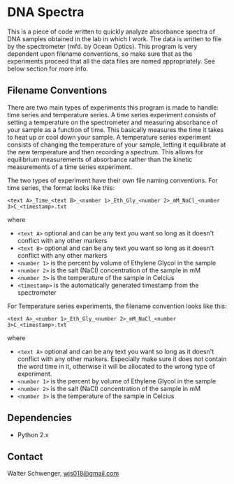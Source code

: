 # DNA Spectra

This is a piece of code written to quickly analyze absorbance spectra of DNA samples obtained in the lab in which I work. The data is written to file by the spectrometer (mfd. by Ocean Optics). This program is very dependent upon filename conventions, so make sure that as the experiments proceed that all the data files are named appropriately. See below section for more info.

## Filename Conventions

There are two main types of experiments this program is made to handle: time series and temperature series. A time series experiment consists of setting a temperature on the spectrometer and measuring absorbance of your sample as a function of time. This basically measures the time it takes to heat up or cool down your sample. A temperature series experiment consists of changing the temperature of your sample, letting it equilibrate at the new temperature and then recording a spectrum. This allows for equilibrium measurements of absorbance rather than the kinetic measurements of a time series experiment.

The two types of experiment have their own file naming conventions. For time series, the format looks like this:

`<text A>_Time_<text B>_<number 1>_Eth_Gly_<number 2>_mM_NaCl_<number 3>C_<timestamp>.txt`

where

* `<text A>` optional and can be any text you want so long as it doesn't conflict with any other markers
* `<text B>` optional and can be any text you want so long as it doesn't conflict with any other markers
* `<number 1>` is the percent by volume of Ethylene Glycol in the sample
* `<number 2>` is the salt (NaCl) concentration of the sample in mM
* `<number 3>` is the temperature of the sample in Celcius
* `<timestamp>` is the automatically generated timestamp from the spectrometer

For Temperature series experiments, the filename convention looks like this:

`<text A>_<number 1>_Eth_Gly_<number 2>_mM_NaCl_<number 3>C_<timestamp>.txt`

where

* `<text A>` optional and can be any text you want so long as it doesn't conflict with any other markers. Especially make sure it does not contain the word time in it, otherwise it will be allocated to the wrong type of experiment.
* `<number 1>` is the percent by volume of Ethylene Glycol in the sample
* `<number 2>` is the salt (NaCl) concentration of the sample in mM
* `<number 3>` is the temperature of the sample in Celcius

## Dependencies

* Python 2.x

## Contact

Walter Schwenger, wjs018@gmail.com

